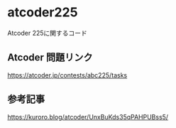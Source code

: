 # atcoder225
Atcoder 225に関するコード

## Atcoder 問題リンク
https://atcoder.jp/contests/abc225/tasks

## 参考記事
https://kuroro.blog/atcoder/UnxBuKds35qPAHPUBss5/
